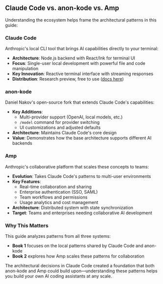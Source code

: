 ## Claude Code vs. anon-kode vs. Amp

Understanding the ecosystem helps frame the architectural patterns in this guide:

### Claude Code
Anthropic's local CLI tool that brings AI capabilities directly to your terminal:
- **Architecture**: Node.js backend with React/Ink for terminal UI
- **Focus**: Single-user local development with powerful file and code manipulation
- **Key Innovation**: Reactive terminal interface with streaming responses
- **Distribution**: Research preview, free to use ([docs here](https://docs.anthropic.com/en/docs/agents-and-tools/claude-code/overview))

### anon-kode
Daniel Nakov's open-source fork that extends Claude Code's capabilities:
- **Key Additions**: 
  - Multi-provider support (OpenAI, local models, etc.)
  - `/model` command for provider switching
  - UI customizations and adjusted defaults
- **Architecture**: Maintains Claude Code's core design
- **Value**: Demonstrates how the base architecture supports different AI backends

### Amp
Anthropic's collaborative platform that scales these concepts to teams:
- **Evolution**: Takes Claude Code's patterns to multi-user environments
- **Key Features**:
  - Real-time collaboration and sharing
  - Enterprise authentication (SSO, SAML)
  - Team workflows and permissions
  - Usage analytics and cost management
- **Architecture**: Distributed system with state synchronization
- **Target**: Teams and enterprises needing collaborative AI development

### Why This Matters

This guide analyzes patterns from all three systems:
- **Book 1** focuses on the local patterns shared by Claude Code and anon-kode
- **Book 2** explores how Amp scales these patterns for collaboration

The architectural decisions in Claude Code created a foundation that both anon-kode and Amp could build upon—understanding these patterns helps you build your own AI coding assistants at any scale.

